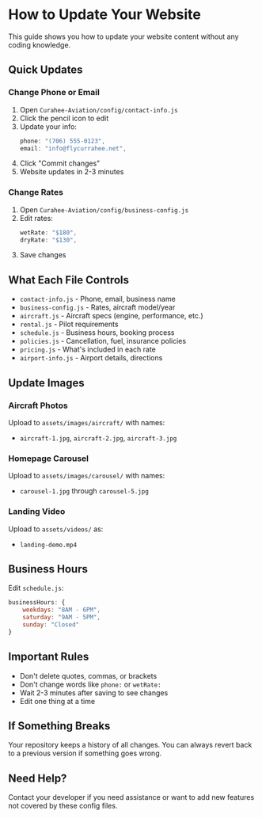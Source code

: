 # How to Update Your Website

This guide shows you how to update your website content without any coding knowledge.

## Quick Updates

### Change Phone or Email
1. Open `Curahee-Aviation/config/contact-info.js`
2. Click the pencil icon to edit
3. Update your info:
   ```javascript
   phone: "(706) 555-0123",
   email: "info@flycurrahee.net",
   ```
4. Click "Commit changes"
5. Website updates in 2-3 minutes

### Change Rates
1. Open `Curahee-Aviation/config/business-config.js`
2. Edit rates:
   ```javascript
   wetRate: "$180",
   dryRate: "$130",
   ```
3. Save changes

## What Each File Controls

- `contact-info.js` - Phone, email, business name
- `business-config.js` - Rates, aircraft model/year
- `aircraft.js` - Aircraft specs (engine, performance, etc.)
- `rental.js` - Pilot requirements
- `schedule.js` - Business hours, booking process
- `policies.js` - Cancellation, fuel, insurance policies
- `pricing.js` - What's included in each rate
- `airport-info.js` - Airport details, directions

## Update Images

### Aircraft Photos
Upload to `assets/images/aircraft/` with names:
- `aircraft-1.jpg`, `aircraft-2.jpg`, `aircraft-3.jpg`

### Homepage Carousel
Upload to `assets/images/carousel/` with names:
- `carousel-1.jpg` through `carousel-5.jpg`

### Landing Video
Upload to `assets/videos/` as:
- `landing-demo.mp4`

## Business Hours
Edit `schedule.js`:
```javascript
businessHours: {
    weekdays: "8AM - 6PM",
    saturday: "9AM - 5PM", 
    sunday: "Closed"
}
```

## Important Rules

- Don't delete quotes, commas, or brackets
- Don't change words like `phone:` or `wetRate:`
- Wait 2-3 minutes after saving to see changes
- Edit one thing at a time

## If Something Breaks

Your repository keeps a history of all changes. You can always revert back to a previous version if something goes wrong.

## Need Help?

Contact your developer if you need assistance or want to add new features not covered by these config files.
